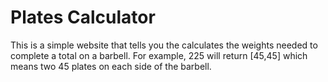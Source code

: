 # Plates Calculator

This is a simple website that tells you the calculates the weights needed to complete a total on a barbell.
For example, 225 will return [45,45] which means two 45 plates on each side of the barbell.
